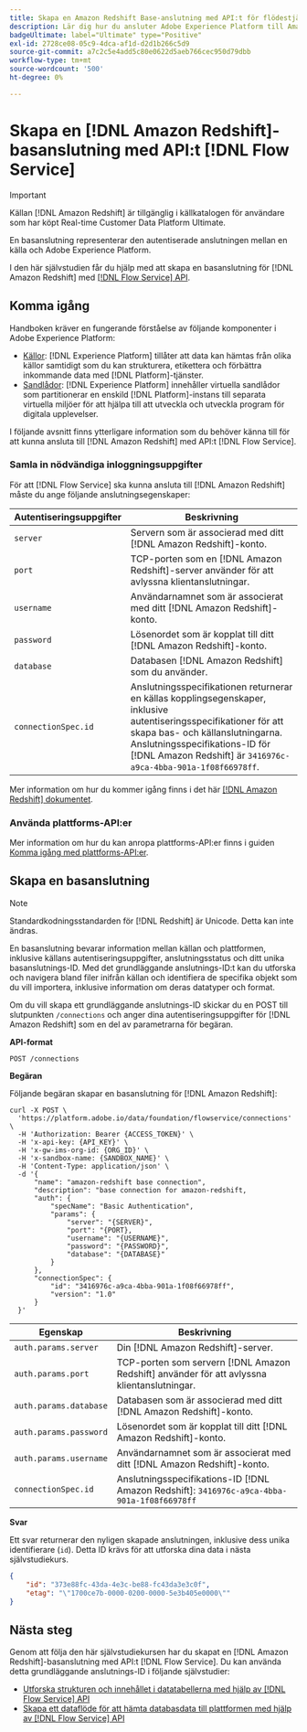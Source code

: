 ```yaml
---
title: Skapa en Amazon Redshift Base-anslutning med API:t för flödestjänsten
description: Lär dig hur du ansluter Adobe Experience Platform till Amazon Redshift med API:t för Flow Service.
badgeUltimate: label="Ultimate" type="Positive"
exl-id: 2728ce08-05c9-4dca-af1d-d2d1b266c5d9
source-git-commit: a7c2c5e4add5c80e0622d5aeb766cec950d79dbb
workflow-type: tm+mt
source-wordcount: '500'
ht-degree: 0%

---
```


# Skapa en [!DNL Amazon Redshift]-basanslutning med API:t [!DNL Flow Service]

>[!IMPORTANT]
>
>Källan [!DNL Amazon Redshift] är tillgänglig i källkatalogen för användare som har köpt Real-time Customer Data Platform Ultimate.

En basanslutning representerar den autentiserade anslutningen mellan en källa och Adobe Experience Platform.

I den här självstudien får du hjälp med att skapa en basanslutning för [!DNL Amazon Redshift] med [[!DNL Flow Service] API](https://www.adobe.io/experience-platform-apis/references/flow-service/).

## Komma igång

Handboken kräver en fungerande förståelse av följande komponenter i Adobe Experience Platform:

* [Källor](../../../../home.md): [!DNL Experience Platform] tillåter att data kan hämtas från olika källor samtidigt som du kan strukturera, etikettera och förbättra inkommande data med [!DNL Platform]-tjänster.
* [Sandlådor](../../../../../sandboxes/home.md): [!DNL Experience Platform] innehåller virtuella sandlådor som partitionerar en enskild [!DNL Platform]-instans till separata virtuella miljöer för att hjälpa till att utveckla och utveckla program för digitala upplevelser.

I följande avsnitt finns ytterligare information som du behöver känna till för att kunna ansluta till [!DNL Amazon Redshift] med API:t [!DNL Flow Service].

### Samla in nödvändiga inloggningsuppgifter

För att [!DNL Flow Service] ska kunna ansluta till [!DNL Amazon Redshift] måste du ange följande anslutningsegenskaper:

| **Autentiseringsuppgifter** | **Beskrivning** |
| -------------- | --------------- |
| `server` | Servern som är associerad med ditt [!DNL Amazon Redshift]-konto. |
| `port` | TCP-porten som en [!DNL Amazon Redshift]-server använder för att avlyssna klientanslutningar. |
| `username` | Användarnamnet som är associerat med ditt [!DNL Amazon Redshift]-konto. |
| `password` | Lösenordet som är kopplat till ditt [!DNL Amazon Redshift]-konto. |
| `database` | Databasen [!DNL Amazon Redshift] som du använder. |
| `connectionSpec.id` | Anslutningsspecifikationen returnerar en källas kopplingsegenskaper, inklusive autentiseringsspecifikationer för att skapa bas- och källanslutningarna. Anslutningsspecifikations-ID för [!DNL Amazon Redshift] är `3416976c-a9ca-4bba-901a-1f08f66978ff`. |

Mer information om hur du kommer igång finns i det här [[!DNL Amazon Redshift] dokumentet](https://docs.aws.amazon.com/redshift/latest/gsg/getting-started.html).

### Använda plattforms-API:er

Mer information om hur du kan anropa plattforms-API:er finns i guiden [Komma igång med plattforms-API:er](../../../../../landing/api-guide.md).

## Skapa en basanslutning

>[!NOTE]
>
>Standardkodningsstandarden för [!DNL Redshift] är Unicode. Detta kan inte ändras.

En basanslutning bevarar information mellan källan och plattformen, inklusive källans autentiseringsuppgifter, anslutningsstatus och ditt unika basanslutnings-ID. Med det grundläggande anslutnings-ID:t kan du utforska och navigera bland filer inifrån källan och identifiera de specifika objekt som du vill importera, inklusive information om deras datatyper och format.

Om du vill skapa ett grundläggande anslutnings-ID skickar du en POST till slutpunkten `/connections` och anger dina autentiseringsuppgifter för [!DNL Amazon Redshift] som en del av parametrarna för begäran.

**API-format**

```https
POST /connections
```

**Begäran**

Följande begäran skapar en basanslutning för [!DNL Amazon Redshift]:

```shell
curl -X POST \
  'https://platform.adobe.io/data/foundation/flowservice/connections' \
  -H 'Authorization: Bearer {ACCESS_TOKEN}' \
  -H 'x-api-key: {API_KEY}' \
  -H 'x-gw-ims-org-id: {ORG_ID}' \
  -H 'x-sandbox-name: {SANDBOX_NAME}' \
  -H 'Content-Type: application/json' \
  -d '{
      "name": "amazon-redshift base connection",
      "description": "base connection for amazon-redshift,
      "auth": {
          "specName": "Basic Authentication",
          "params": {
              "server": "{SERVER}",
              "port": "{PORT},
              "username": "{USERNAME}",
              "password": "{PASSWORD}",
              "database": "{DATABASE}"
          }
      },
      "connectionSpec": {
          "id": "3416976c-a9ca-4bba-901a-1f08f66978ff",
          "version": "1.0"
      }
  }'
```

| Egenskap | Beskrivning |
| ------------- | --------------- |
| `auth.params.server` | Din [!DNL Amazon Redshift]-server. |
| `auth.params.port` | TCP-porten som servern [!DNL Amazon Redshift] använder för att avlyssna klientanslutningar. |
| `auth.params.database` | Databasen som är associerad med ditt [!DNL Amazon Redshift]-konto. |
| `auth.params.password` | Lösenordet som är kopplat till ditt [!DNL Amazon Redshift]-konto. |
| `auth.params.username` | Användarnamnet som är associerat med ditt [!DNL Amazon Redshift]-konto. |
| `connectionSpec.id` | Anslutningsspecifikations-ID [!DNL Amazon Redshift]: `3416976c-a9ca-4bba-901a-1f08f66978ff` |

**Svar**

Ett svar returnerar den nyligen skapade anslutningen, inklusive dess unika identifierare (`id`). Detta ID krävs för att utforska dina data i nästa självstudiekurs.

```json
{
    "id": "373e88fc-43da-4e3c-be88-fc43da3e3c0f",
    "etag": "\"1700ce7b-0000-0200-0000-5e3b405e0000\""
}
```

## Nästa steg

Genom att följa den här självstudiekursen har du skapat en [!DNL Amazon Redshift]-basanslutning med API:t [!DNL Flow Service]. Du kan använda detta grundläggande anslutnings-ID i följande självstudier:

* [Utforska strukturen och innehållet i datatabellerna med hjälp av  [!DNL Flow Service] API](../../explore/tabular.md)
* [Skapa ett dataflöde för att hämta databasdata till plattformen med hjälp av  [!DNL Flow Service] API](../../collect/database-nosql.md)

